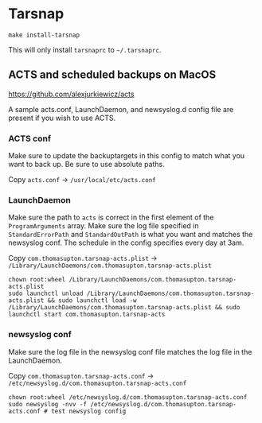 # Tarsnap

    make install-tarsnap

This will only install `tarsnaprc` to `~/.tarsnaprc`.

## ACTS and scheduled backups on MacOS

https://github.com/alexjurkiewicz/acts

A sample acts.conf, LaunchDaemon, and newsyslog.d config file are present if you wish to use ACTS.

### ACTS conf

Make sure to update the backuptargets in this config to match what you want to back up. Be sure to use absolute paths.

Copy `acts.conf` → `/usr/local/etc/acts.conf`

### LaunchDaemon

Make sure the path to `acts` is correct in the first element of the `ProgramArguments` array. Make sure the log file specified in `StandardErrorPath` and `StandardOutPath` is what you want and matches the newsyslog conf. The schedule in the config specifies every day at 3am.

Copy `com.thomasupton.tarsnap-acts.plist` → `/Library/LaunchDaemons/com.thomasupton.tarsnap-acts.plist`

    chown root:wheel /Library/LaunchDaemons/com.thomasupton.tarsnap-acts.plist
    sudo launchctl unload /Library/LaunchDaemons/com.thomasupton.tarsnap-acts.plist && sudo launchctl load -w /Library/LaunchDaemons/com.thomasupton.tarsnap-acts.plist && sudo launchctl start com.thomasupton.tarsnap-acts

### newsyslog conf

Make sure the log file in the newsyslog conf file matches the log file in the LaunchDaemon.

Copy `com.thomasupton.tarsnap-acts.conf` → `/etc/newsyslog.d/com.thomasupton.tarsnap-acts.conf`

    chown root:wheel /etc/newsyslog.d/com.thomasupton.tarsnap-acts.conf
    sudo newsyslog -nvv -f /etc/newsyslog.d/com.thomasupton.tarsnap-acts.conf # test newsyslog config
